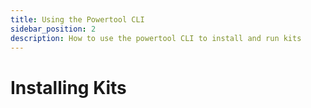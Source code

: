 ```yaml
---
title: Using the Powertool CLI
sidebar_position: 2
description: How to use the powertool CLI to install and run kits
---
```


# Installing Kits
